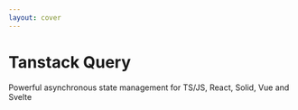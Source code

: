 ```yaml
---
layout: cover
---
```


<h1 class="text-center">Tanstack Query</h1>
<div class="grid ">
  <div class="text-center pb-4">
    <div class="opacity-50 mb-2 text-sm mt-2">
    	Powerful asynchronous state management for TS/JS, React, Solid, Vue and Svelte
    </div>
  </div>
</div>